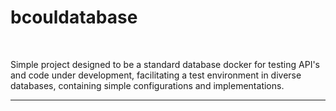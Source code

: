 # bcouldatabase

<br />

Simple project designed to be a standard database docker for testing API's and code under development, facilitating a test environment in diverse databases, containing simple configurations and implementations.

***

